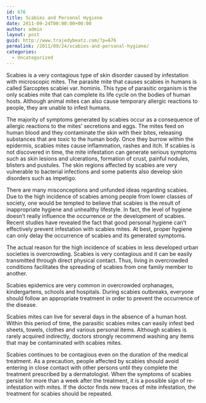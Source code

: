 ```yaml
---
id: 676
title: Scabies and Personal Hygiene
date: 2011-09-24T00:00:00+00:00
author: admin
layout: post
guid: http://www.trajedybeatz.com/?p=676
permalink: /2011/09/24/scabies-and-personal-hygiene/
categories:
  - Uncategorized
---
```

Scabies is a very contagious type of skin disorder caused by infestation with microscopic mites. The parasite mite that causes scabies in humans is called Sarcoptes scabiei var. hominis. This type of parasitic organism is the only scabies mite that can complete its life cycle on the bodies of human hosts. Although animal mites can also cause temporary allergic reactions to people, they are unable to infest humans. 

The majority of symptoms generated by scabies occur as a consequence of allergic reactions to the mites’ secretions and eggs. The mites feed on human blood and they contaminate the skin with their bites, releasing substances that are toxic to the human body. Once they burrow within the epidermis, scabies mites cause inflammation, rashes and itch. If scabies is not discovered in time, the mite infestation can generate serious symptoms such as skin lesions and ulcerations, formation of crust, painful nodules, blisters and pustules. The skin regions affected by scabies are very vulnerable to bacterial infections and some patients also develop skin disorders such as impetigo. 

There are many misconceptions and unfunded ideas regarding scabies. Due to the high incidence of scabies among people from lower classes of society, one would be tempted to believe that scabies is the result of inappropriate hygiene and unhealthy lifestyle. In fact, the level of hygiene doesn’t really influence the occurrence or the development of scabies. Recent studies have revealed the fact that good personal hygiene can’t effectively prevent infestation with scabies mites. At best, proper hygiene can only delay the occurrence of scabies and its generated symptoms. 

The actual reason for the high incidence of scabies in less developed urban societies is overcrowding. Scabies is very contagious and it can be easily transmitted through direct physical contact. Thus, living in overcrowded conditions facilitates the spreading of scabies from one family member to another. 

Scabies epidemics are very common in overcrowded orphanages, kindergartens, schools and hospitals. During scabies outbreaks, everyone should follow an appropriate treatment in order to prevent the occurrence of the disease. 

Scabies mites can live for several days in the absence of a human host. Within this period of time, the parasitic scabies mites can easily infest bed sheets, towels, clothes and various personal items. Although scabies is rarely acquired indirectly, doctors strongly recommend washing any items that may be contaminated with scabies mites. 

Scabies continues to be contagious even on the duration of the medical treatment. As a precaution, people affected by scabies should avoid entering in close contact with other persons until they complete the treatment prescribed by a dermatologist. When the symptoms of scabies persist for more than a week after the treatment, it is a possible sign of re-infestation with mites. If the doctor finds new traces of mite infestation, the treatment for scabies should be repeated.
